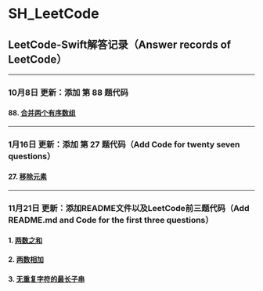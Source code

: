 # SH_LeetCode
## LeetCode-Swift解答记录（Answer records of LeetCode）


--------
### 10月8日 更新：添加 第 88 题代码

####  88. [合并两个有序数组](https://leetcode.cn/problems/merge-sorted-array/)

--------
### 1月16日 更新：添加 第 27 题代码（Add Code for twenty seven questions）

####  27. [移除元素](https://leetcode.cn/problems/remove-element/)

--------
### 11月21日 更新：添加README文件以及LeetCode前三题代码（Add README.md and Code for the first three questions）

#### 1. [两数之和](https://leetcode.cn/problems/two-sum/)
#### 2. [两数相加](https://leetcode.cn/problems/add-two-numbers/)
#### 3. [无重复字符的最长子串](https://leetcode.cn/problems/longest-substring-without-repeating-characters/)

